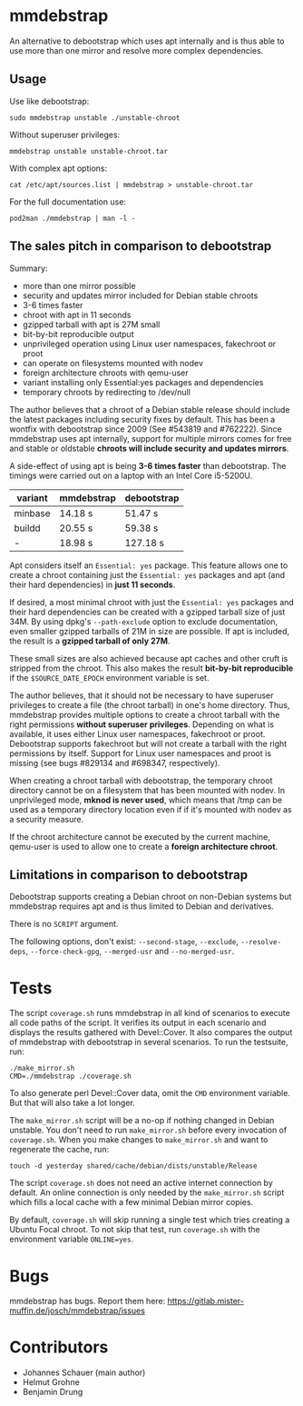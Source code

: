 mmdebstrap
==========

An alternative to debootstrap which uses apt internally and is thus able to use
more than one mirror and resolve more complex dependencies.

Usage
-----

Use like debootstrap:

    sudo mmdebstrap unstable ./unstable-chroot

Without superuser privileges:

    mmdebstrap unstable unstable-chroot.tar

With complex apt options:

    cat /etc/apt/sources.list | mmdebstrap > unstable-chroot.tar

For the full documentation use:

    pod2man ./mmdebstrap | man -l -

The sales pitch in comparison to debootstrap
--------------------------------------------

Summary:

 - more than one mirror possible
 - security and updates mirror included for Debian stable chroots
 - 3-6 times faster
 - chroot with apt in 11 seconds
 - gzipped tarball with apt is 27M small
 - bit-by-bit reproducible output
 - unprivileged operation using Linux user namespaces, fakechroot or proot
 - can operate on filesystems mounted with nodev
 - foreign architecture chroots with qemu-user
 - variant installing only Essential:yes packages and dependencies
 - temporary chroots by redirecting to /dev/null

The author believes that a chroot of a Debian stable release should include the
latest packages including security fixes by default. This has been a wontfix
with debootstrap since 2009 (See #543819 and #762222). Since mmdebstrap uses
apt internally, support for multiple mirrors comes for free and stable or
oldstable **chroots will include security and updates mirrors**.

A side-effect of using apt is being **3-6 times faster** than debootstrap. The
timings were carried out on a laptop with an Intel Core i5-5200U.

| variant | mmdebstrap | debootstrap  |
| ------- | ---------- | ------------ |
| minbase | 14.18 s    | 51.47 s      |
| buildd  | 20.55 s    | 59.38 s      |
| -       | 18.98 s    | 127.18 s     |

Apt considers itself an `Essential: yes` package. This feature allows one to
create a chroot containing just the `Essential: yes` packages and apt (and
their hard dependencies) in **just 11 seconds**.

If desired, a most minimal chroot with just the `Essential: yes` packages and
their hard dependencies can be created with a gzipped tarball size of just 34M.
By using dpkg's `--path-exclude` option to exclude documentation, even smaller
gzipped tarballs of 21M in size are possible. If apt is included, the result is
a **gzipped tarball of only 27M**.

These small sizes are also achieved because apt caches and other cruft is
stripped from the chroot. This also makes the result **bit-by-bit
reproducible** if the `$SOURCE_DATE_EPOCH` environment variable is set.

The author believes, that it should not be necessary to have superuser
privileges to create a file (the chroot tarball) in one's home directory.
Thus, mmdebstrap provides multiple options to create a chroot tarball with the
right permissions **without superuser privileges**.  Depending on what is
available, it uses either Linux user namespaces, fakechroot or proot.
Debootstrap supports fakechroot but will not create a tarball with the right
permissions by itself. Support for Linux user namespaces and proot is missing
(see bugs #829134 and #698347, respectively).

When creating a chroot tarball with debootstrap, the temporary chroot directory
cannot be on a filesystem that has been mounted with nodev. In unprivileged
mode, **mknod is never used**, which means that /tmp can be used as a temporary
directory location even if if it's mounted with nodev as a security measure.

If the chroot architecture cannot be executed by the current machine, qemu-user
is used to allow one to create a **foreign architecture chroot**.

Limitations in comparison to debootstrap
----------------------------------------

Debootstrap supports creating a Debian chroot on non-Debian systems but
mmdebstrap requires apt and is thus limited to Debian and derivatives.

There is no `SCRIPT` argument.

The following options, don't exist: `--second-stage`, `--exclude`,
`--resolve-deps`, `--force-check-gpg`, `--merged-usr` and `--no-merged-usr`.


Tests
=====

The script `coverage.sh` runs mmdebstrap in all kind of scenarios to execute
all code paths of the script. It verifies its output in each scenario and
displays the results gathered with Devel::Cover. It also compares the output of
mmdebstrap with debootstrap in several scenarios. To run the testsuite, run:

    ./make_mirror.sh
    CMD=./mmdebstrap ./coverage.sh

To also generate perl Devel::Cover data, omit the `CMD` environment variable.
But that will also take a lot longer.

The `make_mirror.sh` script will be a no-op if nothing changed in Debian
unstable. You don't need to run `make_mirror.sh` before every invocation of
`coverage.sh`. When you make changes to `make_mirror.sh` and want to regenerate
the cache, run:

    touch -d yesterday shared/cache/debian/dists/unstable/Release

The script `coverage.sh` does not need an active internet connection by
default. An online connection is only needed by the `make_mirror.sh` script
which fills a local cache with a few minimal Debian mirror copies.

By default, `coverage.sh` will skip running a single test which tries creating
a Ubuntu Focal chroot. To not skip that test, run `coverage.sh` with the
environment variable `ONLINE=yes`.

Bugs
====

mmdebstrap has bugs. Report them here:
https://gitlab.mister-muffin.de/josch/mmdebstrap/issues

Contributors
============

 - Johannes Schauer (main author)
 - Helmut Grohne
 - Benjamin Drung
